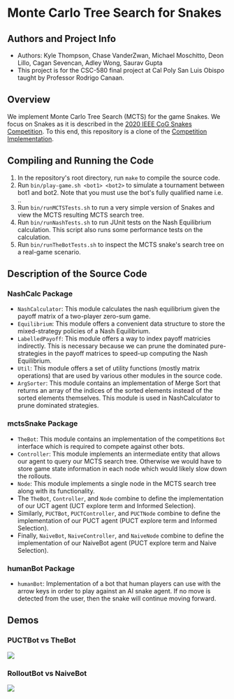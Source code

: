 # Monte Carlo Tree Search for Snakes

## Authors and Project Info
- Authors: Kyle Thompson, Chase VanderZwan, Michael Moschitto, Deon Lillo, Cagan Sevencan, Adley Wong, Saurav Gupta
- This project is for the CSC-580 final project at Cal Poly San Luis Obispo taught by Professor Rodrigo Canaan. 

## Overview
We implement Monte Carlo Tree Search (MCTS) for the game Snakes. We focus on Snakes as it is described in the [2020 IEEE CoG Snakes Competition](https://sites.google.com/view/ai-snakes-game). To this end, this repository is a clone of the [Competition Implementation](https://www.google.com/url?q=https%3A%2F%2Fgithub.com%2FBeLuckyDaf%2Fsnakes-game-tutorial&sa=D&sntz=1&usg=AOvVaw2OiUQTt4ozAhKfQCXHweN7).

## Compiling and Running the Code
1. In the repository's root directory, run `make` to compile the source code.
2. Run `bin/play-game.sh <bot1> <bot2>` to simulate a tournament between bot1 and bot2. Note that you must use the bot's fully qualified name i.e. <packagename>.<classname>.
3. Run `bin/runMCTSTests.sh` to run a very simple version of Snakes and view the MCTS resulting MCTS search tree.
4. Run `bin/runNashTests.sh` to run JUnit tests on the Nash Equilibrium calculation. This script also runs some performance tests on the calculation.
5. Run `bin/runTheBotTests.sh` to inspect the MCTS snake's search tree on a real-game scenario.

## Description of the Source Code
### NashCalc Package
- `NashCalculator`: This module calculates the nash equilibrium given the payoff matrix of a two-player zero-sum game.
- `Equilibrium`: This module offers a convenient data structure to store the  mixed-strategy policies of a Nash Equilibrium.
- `LabelledPayoff`: This module offers a way to index payoff matricies indirectly. This is necessary because we can prune the dominated pure-strategies in the payoff matrices to speed-up computing the Nash Equilibrium.
- `Util`: This module offers a set of utility functions (mostly matrix operations) that are used by various other modules in the source code.
- `ArgSorter`: This module contains an implementation of Merge Sort that returns an array of the indices of the sorted elements instead of the sorted elements themselves. This module is used in NashCalculator to prune dominated strategies.


### mctsSnake Package
- `TheBot`: This module contains an implementation of the competitions `Bot` interface which is required to compete against other bots.
- `Controller`: This module implements an intermediate entity that allows our agent to query our MCTS search tree. Otherwise we would have to store game state information in each node which would likely slow down the rollouts.
- `Node`: This module implements a single node in the MCTS search tree along with its functionality.
- The `TheBot`, `Controller`, and `Node` combine to define the implementation of our UCT agent (UCT explore term and Informed Selection).
- Similarly, `PUCTBot`, `PUCTController`, and `PUCTNode` combine to define the implementation of our PUCT agent (PUCT explore term and Informed Selection). 
- Finally, `NaiveBot`, `NaiveController`, and `NaiveNode` combine to define the implementation of our NaiveBot agent (PUCT explore term and Naive Selection).


### humanBot Package
- `humanBot`: Implementation of a bot that human players can use with the arrow keys in order to play against an AI snake agent. If no move is detected from the user, then the snake will continue moving forward.


## Demos
### PUCTBot vs TheBot
![](demos/4x_uct_vs_puct.gif)
  
### RolloutBot vs NaiveBot
![](demos/4x_naive_vs_rollout.gif)
  

